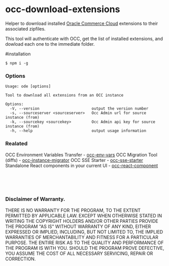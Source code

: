 # occ-download-extensions
Helper to download installed [Oracle Commerce Cloud](https://cloud.oracle.com/en_US/commerce-cloud "Oracle Commerce Cloud") extensions to their associated zipfiles.

This tool will authenticate with OCC, get the list of installed extensions, and dowload each one to the immediate folder.

#installation
```
$ npm i -g
```

### Options
```
Usage: ode [options]

Tool to download all extensions from an OCC instance

Options:
  -V, --version                       output the version number
  -s, --sourceserver <sourceserver>   Occ Admin url for source instance (from)
  -k, --sourcekey <sourcekey>         Occ Admin api key for source instance (from)
  -h, --help                          output usage information
```


### Realated
OCC Environment Variables Transfer - [occ-env-vars](https://github.com/leedium/occ-env-vars "OCC Environment Variables Add/Update")
OCC Migration Tool (diffs) - [occ-instance-migrator](https://github.com/leedium/occ-instance-migrator "OCC instance migrator")
OCC SSE Starter - [occ-sse-starter](https://github.com/leedium/occ-sse-starter "Serverside extension starter for Oracle Commerce Cloud")
Standalone React components in your current UI - [occ-react-component](https://github.com/leedium/occ-react-component "OCC react component")


<br/><br/><br/>
### Disclaimer of Warranty.

  THERE IS NO WARRANTY FOR THE PROGRAM, TO THE EXTENT PERMITTED BY
APPLICABLE LAW.  EXCEPT WHEN OTHERWISE STATED IN WRITING THE COPYRIGHT
HOLDERS AND/OR OTHER PARTIES PROVIDE THE PROGRAM "AS IS" WITHOUT WARRANTY
OF ANY KIND, EITHER EXPRESSED OR IMPLIED, INCLUDING, BUT NOT LIMITED TO,
THE IMPLIED WARRANTIES OF MERCHANTABILITY AND FITNESS FOR A PARTICULAR
PURPOSE.  THE ENTIRE RISK AS TO THE QUALITY AND PERFORMANCE OF THE PROGRAM
IS WITH YOU.  SHOULD THE PROGRAM PROVE DEFECTIVE, YOU ASSUME THE COST OF
ALL NECESSARY SERVICING, REPAIR OR CORRECTION.


